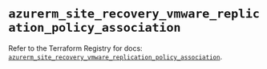# `azurerm_site_recovery_vmware_replication_policy_association`

Refer to the Terraform Registry for docs: [`azurerm_site_recovery_vmware_replication_policy_association`](https://registry.terraform.io/providers/hashicorp/azurerm/4.23.0/docs/resources/site_recovery_vmware_replication_policy_association).
